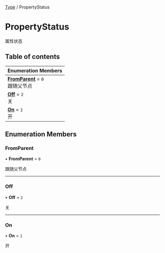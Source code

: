 [Type](../modules/Type.Type.md) / PropertyStatus

# PropertyStatus <Badge type="tip" text="Enumeration" /> <Score text="PropertyStatus" />

属性状态

## Table of contents

| Enumeration Members |
| :-----|
| **[FromParent](Type.PropertyStatus.md#fromparent)** = ``0`` <br> 跟随父节点|
| **[Off](Type.PropertyStatus.md#off)** = ``2`` <br> 关|
| **[On](Type.PropertyStatus.md#on)** = ``1`` <br> 开|

## Enumeration Members

### FromParent <Score text="FromParent" /> 

• **FromParent** = ``0``

跟随父节点

___

### Off <Score text="Off" /> 

• **Off** = ``2``

关

___

### On <Score text="On" /> 

• **On** = ``1``

开
